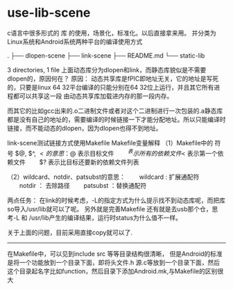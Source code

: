 # use-lib-scene
c语言中很多形式的 库 的使用，场景化，标准化。以后直接拿来用。
并分类为Linux系统和Android系统两种平台的编译使用方式


.
├── dlopen-scene
├── link-scene
├── README.md
└── static-lib

3 directories, 1 file
上面动态库分为dlopen和link，而静态库貌似是不需要dlopen的，原因何在？
原因：
动态共享库是fPIC即地址无关，它的地址是写死的，只要是linux 64 32平台编译的只能分别在64 32位上运行，并且其它所有进程都可以共享这一段
由动态共享库加载进内存的那一段内存。

而其它的比如gcc出来的.o二进制文件或者对这个二进制进行一次包装的.a静态库都是没有自己的地址的，需要编译的时候链接一下才能分配地址。所以只能编译时链接，而不能动态的dlopen，因为dlopen也得不到地址。

link-scene测试链接方式使用Makefile
Makefile变量解释
（1）Makefile中的 符号 $@, $^, $< 的意思：
　　$@  表示目标文件
　　$^  表示所有的依赖文件
　　$<  表示第一个依赖文件
　　$?  表示比目标还要新的依赖文件列表

（2）wildcard、notdir、patsubst的意思：
　　wildcard : 扩展通配符
　　notdir ： 去除路径
　　patsubst ：替换通配符


两点任务：
在link的时候考虑，-L的指定方式为什么提示找不到动态库呢，而把库so导入/usr/lib就可以了呢。
另外就是完善Makefile
还有就是去usb那个仓，思考-L 和 /usr/lib产生的编译结果，运行时status为什么值不一样。

关于上面的问题，目前采用直接copy就可以了.

------------------------------------------------------------------------------------------



在Makefile中，可以见到include src 等等目录结构很清晰，
但是Android的标准是将一个功能放到一个目录下面，即将头文件.h 源.c等放到一个目录下面，然后这个目录起名字比如function，然后目录下添加Android.mk,与Makefile的区别很大
